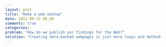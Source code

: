 ```yaml
---
layout: post
title: "Make a web mashup"
date: 2012-09-12 06:20
comments: true
categories: 
problem: "How do we publish our findings for the Web?"
solution: "Creating data-backed webpages is just more loops and methods."
---
```

